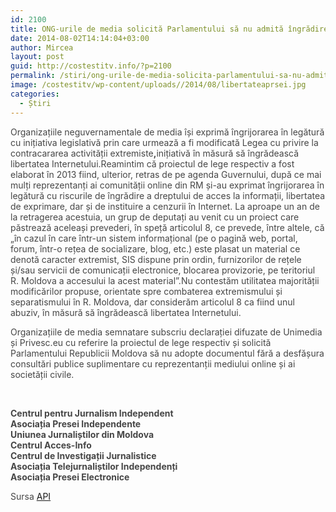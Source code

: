 ```yaml
---
id: 2100
title: ONG-urile de media solicită Parlamentului să nu admită îngrădirea libertății Internetului
date: 2014-08-02T14:14:04+03:00
author: Mircea
layout: post
guid: http://costestitv.info/?p=2100
permalink: /stiri/ong-urile-de-media-solicita-parlamentului-sa-nu-admita-ingradirea-libertatii-internetului/
image: /costestitv/wp-content/uploads//2014/08/libertateaprsei.jpg
categories:
  - Știri
---
```

<div class="rtejustify" style="color: #464646;">
  Organizațiile neguvernamentale de media își exprimă îngrijorarea în legătură cu inițiativa legislativă prin care urmează a fi modificată Legea cu privire la contracararea activității extremiste<strong>,</strong>inițiativă în măsură să îngrădească libertatea Internetului.<!--more-->Reamintim că proiectul de lege respectiv a fost elaborat în 2013 fiind, ulterior, retras de pe agenda Guvernului, după ce mai mulți reprezentanți ai comunității online din RM și-au exprimat îngrijorarea în legătură cu riscurile de îngrădire a dreptului de acces la informații, libertatea de exprimare, dar și de instituire a cenzurii în Internet. La aproape un an de la retragerea acestuia, un grup de deputați au venit cu un proiect care păstrează aceleași prevederi, în speță articolul 8, ce prevede, între altele, că &#8222;în cazul în care într-un sistem informațional (pe o pagină web, portal, forum, într-o rețea de socializare, blog, etc.) este plasat un material ce denotă caracter extremist, SIS dispune prin ordin, furnizorilor de rețele și/sau servicii de comunicații electronice, blocarea provizorie, pe teritoriul R. Moldova a accesului la acest material&#8221;.Nu contestăm utilitatea majorității modificărilor propuse, orientate spre combaterea extremismului și separatismului în R. Moldova, dar considerăm articolul 8 ca fiind unul abuziv, în măsură să îngrădească libertatea Internetului.</p> 
  
  <p>
    Organizațiile de media semnatare subscriu declarației difuzate de Unimedia și Privesc.eu cu referire la proiectul de lege respectiv și solicită Parlamentului Republicii Moldova să nu adopte documentul fără a desfășura consultări publice suplimentare cu reprezentanții mediului online și ai societății civile.
  </p>
</div>

&nbsp;

<p style="color: #464646;">
  <strong>Centrul pentru Jurnalism Independent</strong><br /> <strong>Asociația Presei Independente</strong><br /> <strong>Uniunea Jurnaliștilor din Moldova</strong><br /> <strong>Centrul Acces-Info</strong><br /> <strong>Centrul de Investigații Jurnalistice</strong><br /> <strong>Asociația Telejurnaliștilor Independenți</strong><br /> <strong>Asociația Presei Electronice</strong>
</p>

<p style="color: #464646;">
  Sursa <a href="http://API.MD">API</a>
</p>